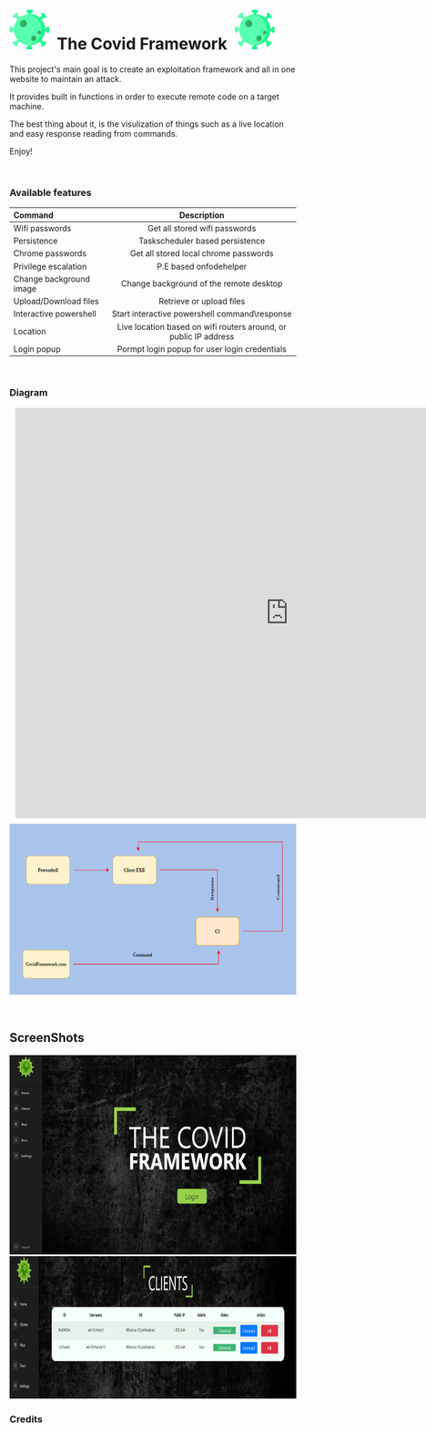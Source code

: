 <h1> <img src="./ProjectPictures/virus.png"
  width="70"
  height="70">
  &nbsp;The Covid Framework&nbsp;
<img src="./ProjectPictures/virus.png"
  width="70"
  height="70">
</h1>
&NewLine;
&NewLine;
This project's main goal is to create an exploitation framework and all in one website to maintain an attack.

It provides built in functions in order to execute remote code on a target machine.

The best thing about it, is the visulization of things such as a live location and easy response reading from commands.

Enjoy!

&nbsp;&nbsp;

### Available features

| Command | Description|
| :-- |    :-:   | 
| Wifi passwords| Get all stored wifi passwords | 
| Persistence| Taskscheduler based persistence| 
|Chrome passwords|Get all stored local chrome passwords| 
|Privilege escalation|P.E based onfodehelper| 
|Change background image|Change background of the remote desktop| 
|Upload/Download files|Retrieve or upload files| 
|Interactive powershell|Start interactive powershell command\response| 
|Location|Live location based on wifi routers around, or public IP address|
|Login popup|Pormpt login popup for user login credentials|

&nbsp;&nbsp;&nbsp;

### Diagram
<div style="width: 960px; height: 720px; margin: 10px; position: relative;"><iframe allowfullscreen frameborder="0" style="width:960px; height:720px" src="https://lucid.app/documents/embeddedchart/f5f97d79-221c-4e97-b666-f0e38c843065" id="XpoMnh2DNPzx"></iframe></div>


<img src="./ProjectPictures/CovidDiagram.png" width="650" height="300" />

&nbsp;&nbsp;&nbsp;

## ScreenShots

<img src="./ProjectPictures/Home.png" height="350" width="650"/>
<img src="./ProjectPictures/Clients.png" height="250" width="750"/>

### Credits

